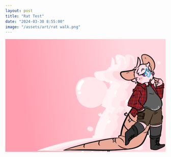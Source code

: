 ```yaml
---
layout: post
title: "Rat Test"
date: "2024-03-30 8:55:00"
image: "/assets/art/rat walk.png"
---
```


<img src="/assets/art/rat walk.png">